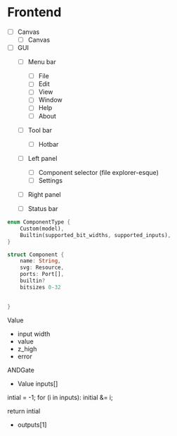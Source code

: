 # Frontend

- [ ] Canvas
    - [ ] Canvas

- [ ] GUI
    - [ ] Menu bar
        - [ ] File
        - [ ] Edit
        - [ ] View
        - [ ] Window
        - [ ] Help
        - [ ] About
    - [ ] Tool bar
        - [ ] Hotbar
    - [ ] Left panel
        - [ ] Component selector (file explorer-esque)
        - [ ] Settings
    - [ ] Right panel
    - [ ] Status bar


```rust
enum ComponentType {
    Custom(model),
    Builtin(supported_bit_widths, supported_inputs),
}

struct Component {
    name: String,
    svg: Resource,
    ports: Port[],
    builtin?
    bitsizes 0-32
    

}

```

Value 
- input width 
- value 
- z_high
- error

ANDGate
- Value inputs[]

intial = -1;
for (i in inputs):
    initial &= i;

return intial

- outputs[1]
